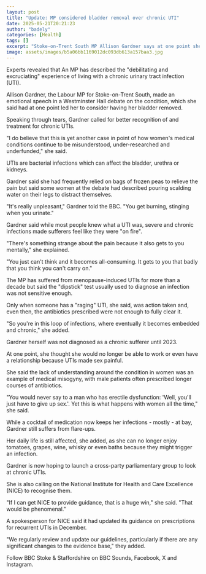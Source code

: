 ```yaml
---
layout: post
title: "Update: MP considered bladder removal over chronic UTI"
date: 2025-05-21T20:21:23
author: "badely"
categories: [Health]
tags: []
excerpt: "Stoke-on-Trent South MP Allison Gardner says at one point she considered having her bladder removed."
image: assets/images/b5a06bb1169012dc093db613a157baa3.jpg
---
```


Experts revealed that An MP has described the "debilitating and excruciating" experience of living with a chronic urinary tract infection (UTI).

Allison Gardner, the Labour MP for Stoke-on-Trent South, made an emotional speech in a Westminster Hall debate on the condition, which she said had at one point led her to consider having her bladder removed.

Speaking through tears, Gardner called for better recognition of and treatment for chronic UTIs.

"I do believe that this is yet another case in point of how women's medical conditions continue to be misunderstood, under-researched and underfunded," she said.

UTIs are bacterial infections which can affect the bladder, urethra or kidneys.

Gardner said she had frequently relied on bags of frozen peas to relieve the pain but said some women at the debate had described pouring scalding water on their legs to distract themselves.

"It's really unpleasant," Gardner told the BBC. "You get burning, stinging when you urinate."

Gardner said while most people knew what a UTI was, severe and chronic infections made sufferers feel like they were "on fire".

"There's something strange about the pain because it also gets to you mentally," she explained. 

"You just can't think and it becomes all-consuming. It gets to you that badly that you think you can't carry on."

The MP has suffered from menopause-induced UTIs for more than a decade but said the "dipstick" test usually used to diagnose an infection was not sensitive enough.

Only when someone has a "raging" UTI, she said, was action taken and, even then, the antibiotics prescribed were not enough to fully clear it.

"So you're in this loop of infections, where eventually it becomes embedded and chronic," she added.

Gardner herself was not diagnosed as a chronic sufferer until 2023.

At one point, she thought she would no longer be able to work or even have a relationship because UTIs made sex painful.

She said the lack of understanding around the condition in women was an example of medical misogyny, with male patients often prescribed longer courses of antibiotics.

"You would never say to a man who has erectile dysfunction: 'Well, you'll just have to give up sex.'. Yet this is what happens with women all the time," she said.

While a cocktail of medication now keeps her infections - mostly - at bay, Gardner still suffers from flare-ups.

Her daily life is still affected, she added, as she can no longer enjoy tomatoes, grapes, wine, whisky or even baths because they might trigger an infection.

Gardner is now hoping to launch a cross-party parliamentary group to look at chronic UTIs. 

She is also calling on the National Institute for Health and Care Excellence (NICE) to recognise them.

"If I can get NICE to provide guidance, that is a huge win," she said. "That would be phenomenal."

A spokesperson for NICE said it had updated its guidance on prescriptions for recurrent UTIs in December.

"We regularly review and update our guidelines, particularly if there are any significant changes to the evidence base," they added.

Follow BBC Stoke & Staffordshire on BBC Sounds, Facebook, X and Instagram. 

